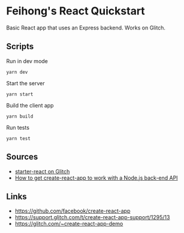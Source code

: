 # Feihong's React Quickstart

Basic React app that uses an Express backend. Works on Glitch.

## Scripts

Run in dev mode

    yarn dev

Start the server

    yarn start

Build the client app

    yarn build

Run tests

    yarn test

## Sources

- [starter-react on Glitch](https://glitch.com/~starter-react)
- [How to get create-react-app to work with a Node.js back-end API](https://medium.freecodecamp.org/how-to-make-create-react-app-work-with-a-node-backend-api-7c5c48acb1b0)

## Links

- https://github.com/facebook/create-react-app
- https://support.glitch.com/t/create-react-app-support/1295/13
- https://glitch.com/~create-react-app-demo
